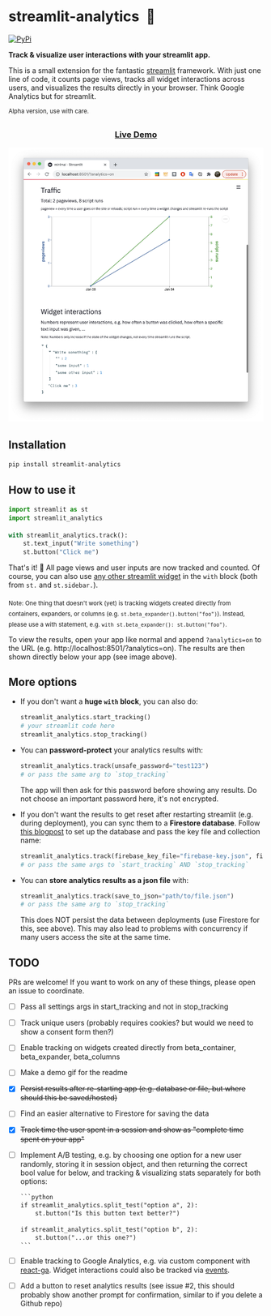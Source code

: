 # streamlit-analytics &nbsp;👀

[![PyPi](https://img.shields.io/pypi/v/streamlit-analytics)](https://pypi.org/project/streamlit-analytics/)

**Track & visualize user interactions with your streamlit app.**

This is a small extension for the fantastic [streamlit](https://www.streamlit.io/)
framework. With just one line of code, it counts page views, tracks all widget
interactions across users, and visualizes the results directly in your browser.
Think Google Analytics but for streamlit.

<sup>Alpha version, use with care.</sup>

<h3 align="center">
  <a href="https://share.streamlit.io/jrieke/streamlit-analytics/main/examples/sharing-demo.py?analytics=on">Live Demo</a>
</h3>

<p align="center">
    <img src="images/example.png" width=600>
</p>

## Installation

```bash
pip install streamlit-analytics
```

## How to use it

```python
import streamlit as st
import streamlit_analytics

with streamlit_analytics.track():
    st.text_input("Write something")
    st.button("Click me")
```

That's it! 🎈 All page views and user inputs are now tracked and counted. Of course,
you can also use [any other streamlit widget](https://docs.streamlit.io/en/stable/api.html#add-widgets-to-sidebar)
in the `with` block (both from `st.` and `st.sidebar.`).

<sub>Note: One thing that doesn't work (yet) is tracking widgets created directly from
containers, expanders, or columns (e.g. `st.beta_expander().button("foo")`). Instead,
please use a with statement, e.g. `with st.beta_expander(): st.button("foo")`.</sub>

To view the results, open your app like normal and append `?analytics=on` to the URL
(e.g. http://localhost:8501/?analytics=on). The results are then shown directly below
your app (see image above).

## More options

- If you don't want a **huge `with` block**, you can also do:

  ```python
  streamlit_analytics.start_tracking()
  # your streamlit code here
  streamlit_analytics.stop_tracking()
  ```

- You can **password-protect** your analytics results with:

  ```python
  streamlit_analytics.track(unsafe_password="test123")
  # or pass the same arg to `stop_tracking`
  ```

  The app will then ask for this password before showing any results. Do not choose an
  important password here, it's not encrypted.

- If you don't want the results to get reset after restarting streamlit (e.g. during
  deployment), you can sync them to a **Firestore database**. Follow
  [this blogpost](https://blog.streamlit.io/streamlit-firestore/) to set up the database
  and pass the key file and collection name:

  ```python
  streamlit_analytics.track(firebase_key_file="firebase-key.json", firebase_collection_name="counts")
  # or pass the same args to `start_tracking` AND `stop_tracking`
  ```

- You can **store analytics results as a json file** with:

  ```python
  streamlit_analytics.track(save_to_json="path/to/file.json")
  # or pass the same arg to `stop_tracking`
  ```

  This does NOT persist the data between deployments (use Firestore for this, see
  above). This may also lead to problems with concurrency if many users access the site
  at the same time.

## TODO

PRs are welcome! If you want to work on any of these things, please open an issue to coordinate.

- [ ] Pass all settings args in start_tracking and not in stop_tracking
- [ ] Track unique users (probably requires cookies? but would we need to show a consent form then?)
- [ ] Enable tracking on widgets created directly from beta_container, beta_expander, beta_columns
- [ ] Make a demo gif for the readme
- [x] ~~Persist results after re-starting app (e.g. database or file, but where should this be saved/hosted)~~
- [ ] Find an easier alternative to Firestore for saving the data
- [x] ~~Track time the user spent in a session and show as "complete time spent on your app"~~
- [ ] Implement A/B testing, e.g. by choosing one option for a new user randomly, storing it in session object, and then returning the correct bool value for below, and tracking & visualizing stats separately for both options:

      ```python
      if streamlit_analytics.split_test("option a", 2):
          st.button("Is this button text better?")

      if streamlit_analytics.split_test("option b", 2):
          st.button("...or this one?")
      ```

- [ ] Enable tracking to Google Analytics, e.g. via custom component with [react-ga](https://github.com/react-ga/react-ga). Widget interactions could also be tracked via [events](https://github.com/react-ga/react-ga#reactgaeventargs).
- [ ] Add a button to reset analytics results (see issue #2, this should probably show
      another prompt for confirmation, similar to if you delete a Github repo)

